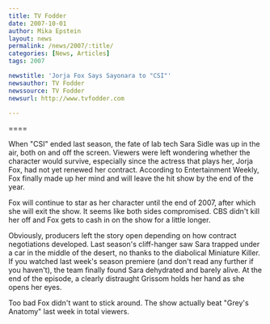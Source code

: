 ```yaml
---
title: TV Fodder 
date: 2007-10-01
author: Mika Epstein
layout: news
permalink: /news/2007/:title/
categories: [News, Articles]
tags: 2007

newstitle: 'Jorja Fox Says Sayonara to "CSI"'
newsauthor: TV Fodder
newssource: TV Fodder
newsurl: http://www.tvfodder.com

---
```

====

When "CSI" ended last season, the fate of lab tech Sara Sidle was up in the air, both on and off the screen. Viewers were left wondering whether the character would survive, especially since the actress that plays her, Jorja Fox, had not yet renewed her contract. According to Entertainment Weekly, Fox finally made up her mind and will leave the hit show by the end of the year.

Fox will continue to star as her character until the end of 2007, after which she will exit the show. It seems like both sides compromised. CBS didn't kill her off and Fox gets to cash in on the show for a little longer.

Obviously, producers left the story open depending on how contract negotiations developed. Last season's cliff-hanger saw Sara trapped under a car in the middle of the desert, no thanks to the diabolical Miniature Killer. If you watched last week's season premiere (and don't read any further if you haven't), the team finally found Sara dehydrated and barely alive. At the end of the episode, a clearly distraught Grissom holds her hand as she opens her eyes.

Too bad Fox didn't want to stick around. The show actually beat "Grey's Anatomy" last week in total viewers. 